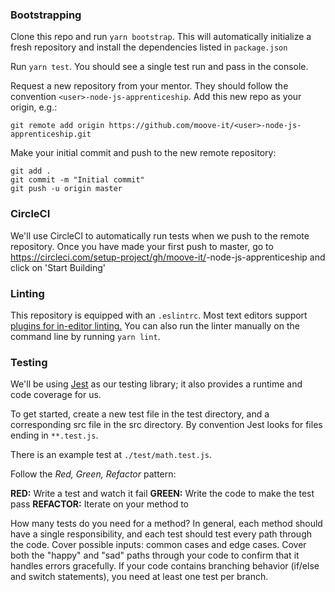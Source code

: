 ### Bootstrapping

Clone this repo and run `yarn bootstrap`. This will automatically initialize a fresh repository and install the dependencies listed in `package.json`

Run `yarn test`. You should see a single test run and pass in the console.

Request a new repository from your mentor. They should follow the convention `<user>-node-js-apprenticeship`. Add this new repo as your origin, e.g.:

`git remote add origin https://github.com/moove-it/<user>-node-js-apprenticeship.git`

Make your initial commit and push to the new remote repository:

```
git add .
git commit -m "Initial commit"
git push -u origin master
```

### CircleCI

We'll use CircleCI to automatically run tests when we push to the remote repository. Once you have made your first push to master, go to https://circleci.com/setup-project/gh/moove-it/<user>-node-js-apprenticeship
and click on 'Start Building'

### Linting

This repository is equipped with an `.eslintrc`. Most text editors support [plugins for in-editor linting.](http://eslint.org/docs/user-guide/integrations) You can also run the linter manually on the command line by running `yarn lint`.

### Testing

We'll be using [Jest](https://facebook.github.io/jest/) as our testing library; it also provides a runtime and code coverage for us.

To get started, create a new test file in the test directory, and a corresponding src file in the src directory. By convention Jest looks for files ending in `**.test.js`.

There is an example test at `./test/math.test.js`.

Follow the _Red, Green, Refactor_ pattern:

**RED:** Write a test and watch it fail
**GREEN:** Write the code to make the test pass
**REFACTOR:** Iterate on your method to

How many tests do you need for a method? In general, each method should have a single responsibility, and each test should test every path through the code. Cover possible inputs: common cases and edge cases. Cover both the "happy" and "sad" paths through your code to confirm that it handles errors gracefully. If your code contains branching behavior (if/else and switch statements), you need at least one test per branch.
